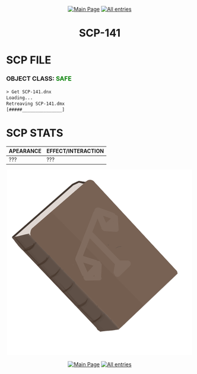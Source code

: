 <p align=center>
    <a href="../../../">
        <img src="https://img.shields.io/badge/GO_TO-MAIN_PAGE-ffffff?style=for-the-badge&labelColor=000000&color=ffffff" title="Main Page"/></a>
    <a href="../../tree">
        <img src="https://img.shields.io/badge/GO_TO-ALL_ENTRIES-ffffff?style=for-the-badge&labelColor=000000&color=ffffff" title="All entries"></a>
</p>

<h1 align="center">SCP-141</h1>

# SCP FILE
### OBJECT CLASS: <span style="color:green">SAFE</span>

```
> Get SCP-141.dnx
Loading...
Retreaving SCP-141.dmx
[#####_______________]
```

# SCP STATS

| APEARANCE | EFFECT/INTERACTION |
| - | - |
| ??? | ??? |

<p align="center">
    <img src="../../../assets/images/scp/safe/scp141.png" title="SCP-141" width="500">
</p>

<p align=center>
    <a href="../../../">
        <img src="https://img.shields.io/badge/GO_TO-MAIN_PAGE-ffffff?style=for-the-badge&labelColor=000000&color=ffffff" title="Main Page"/></a>
    <a href="../../tree">
        <img src="https://img.shields.io/badge/GO_TO-ALL_ENTRIES-ffffff?style=for-the-badge&labelColor=000000&color=ffffff" title="All entries"></a>
</p>